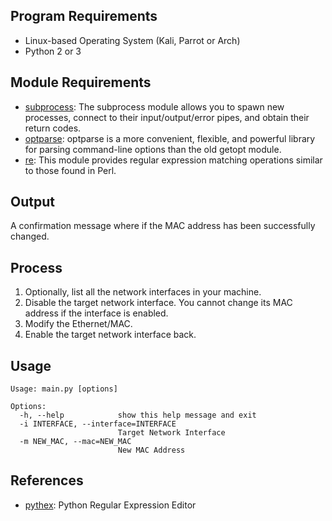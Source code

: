 ## Program Requirements

* Linux-based Operating System (Kali, Parrot or Arch)
* Python 2 or 3

## Module Requirements

* [subprocess](https://docs.python.org/3/library/subprocess.html?highlight=subprocess): The subprocess module allows you to spawn new processes, connect to their input/output/error pipes, and obtain their return codes.
* [optparse](https://docs.python.org/3/library/optparse.html?highlight=optparse): optparse is a more convenient, flexible, and powerful library for parsing command-line options than the old getopt module.
* [re](https://docs.python.org/3/library/re.html?highlight=re): This module provides regular expression matching operations similar to those found in Perl.

## Output

A confirmation message where if the MAC address has been successfully changed.

## Process

1. Optionally, list all the network interfaces in your machine.
2. Disable the target network interface. You cannot change its MAC address if the interface is enabled.
3. Modify the Ethernet/MAC.
4. Enable the target network interface back.

## Usage

```
Usage: main.py [options]

Options:
  -h, --help            show this help message and exit
  -i INTERFACE, --interface=INTERFACE
                        Target Network Interface
  -m NEW_MAC, --mac=NEW_MAC
                        New MAC Address
```

## References

* [pythex](https://pythex.org/): Python Regular Expression Editor

